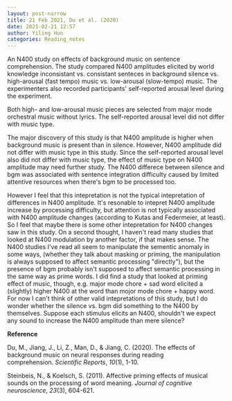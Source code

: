 ```yaml
---
layout: post-narrow
title: 21 Feb 2021, Du et al. (2020)
date: 2021-02-21 12:57
author: Yiling Huo
categories: Reading_notes
---
```

<!-- wp:paragraph -->
<p>An N400 study on effects of background music on sentence comprehension. The study compared N400 amplitudes elicited by world knowledge inconsistant vs. consistant senteces in background silence vs. high-arousal (fast tempo) music vs. low-arousal (slow-tempo) music. The experimenters also recorded participants' self-reported arousal level during the experiment. </p>
<!-- /wp:paragraph -->

<!-- wp:paragraph -->
<p>Both high- and low-arousal music pieces are selected from major mode orchestral music without lyrics. The self-reported arousal level did not differ with music type.</p>
<!-- /wp:paragraph -->

<!-- wp:paragraph -->
<p>The major discovery of this study is that N400 amplitude is higher when background music is present than in silence. However, N400 amplitude did not differ with music type in this study. Since the self-reported arousal level also did not differ with music type, the effect of music type on N400 amplitude may need further study. The N400 differece between silence and bgm was associated with sentence integration difficulty caused by limited attentive resources when there's bgm to be processed too. </p>
<!-- /wp:paragraph -->

<!-- wp:paragraph -->
<p>However I feel that this intepretation is not the typical intepretation of differences in N400 amplitude. It's resonable to intepret N400 amplitude increase by processing difficulty, but attention is not typically associated with N400 amplitude changes (according to Kutas and Federmeier, at least). So I feel that maybe there is some other intepretation for N400 changes saw in this study.  On a second thought, I haven't read many studies that looked at N400 modulation by another factor, if that makes sense. The N400 studies I've read all seem to manipulate the sementic anomaly in some ways, (whether they talk about masking or priming, the manipulation is always supposed to affect semantic processing "directly"), but the presence of bgm probably isn't supposed to affect semantic processing in the same way as prime words. I did find a study that looked at priming effect of music, though, e.g. major mode chore + sad word elicited a (slightly) higher N400 at the word than mojor mode chore + happy word. For now I can't think of other valid intepretations of this study, but I do wonder whether the silence vs. bgm did something to the N400 by themselves. Suppose each stimulus elicits an N400, shouldn't we expect any sound to increase the N400 amplitude than mere silence?</p>
<!-- /wp:paragraph -->

<!-- wp:paragraph -->
<p><strong>Reference</strong></p>
<!-- /wp:paragraph -->

<!-- wp:paragraph -->
<p>Du, M., Jiang, J., Li, Z., Man, D., &amp; Jiang, C. (2020). The effects of background music on neural responses during reading comprehension. <em>Scientific Reports</em>, <em>10</em>(1), 1-10.</p>
<!-- /wp:paragraph -->

<!-- wp:paragraph -->
<p>Steinbeis, N., &amp; Koelsch, S. (2011). Affective priming effects of musical sounds on the processing of word meaning. <em>Journal of cognitive neuroscience</em>, <em>23</em>(3), 604-621.</p>
<!-- /wp:paragraph -->
